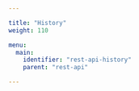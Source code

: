 ```yaml
---

title: "History"
weight: 110

menu:
  main:
    identifier: "rest-api-history"
    parent: "rest-api"

---
```

